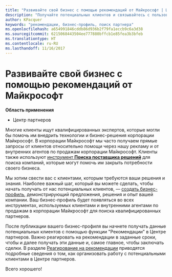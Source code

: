 ```yaml
---
title: "Развивайте свой бизнес с помощью рекомендаций от Майкрософт | Центр партнеров"
description: "Получайте потенциальных клиентов и связывайтесь с пользователями, которым нужна помощь в реализации продуктов и решений Майкрософт."
author: KPacquer
keywords: "рекомендации, бизнес-профиль, поиск партнера"
ms.openlocfilehash: a654991846cddb86d936b2f79fa1eccb9c6a3d38
ms.sourcegitcommit: 6215068443504ee777880bffcb1e85fea3b3bfeb
ms.translationtype: HT
ms.contentlocale: ru-RU
ms.lasthandoff: 11/16/2017
---
```

<!-- FWLink:  https://go.microsoft.com/fwlink/?linkid=849775 (top of page) -->

# <a name="grow-your-business-with-referrals-from-microsoft"></a>Развивайте свой бизнес с помощью рекомендаций от Майкрософт

**Область применения**

-  Центр партнеров

Многие клиенты ищут квалифицированных экспертов, которые могли бы помочь им внедрить технологии и бизнес-решения корпорации Майкрософт. В корпорации Майкрософт мы часто получаем прямые запросы от клиентов относительно помощи через нашу рекламу и от внутренних агентов по продажам корпорации Майкрософт. Клиенты также используют [инструмент **Поиска поставщика решений**](https://www.microsoft.com/solution-providers/search) для поиска компаний, которые могут помочь им закрыть потребности своего бизнеса. 

Мы хотим свести вас с клиентами, которым требуются ваши решения и знания. Наиболее важный шаг, который вы можете сделать, чтобы начать получать от нас потенциальных клиентов, — [создать бизнес-профиль](create-a-marketing-profile.md), демонстрирующий предложения, решения и опыт вашей компании. Ваш бизнес-профиль будет появляться во всех инструментах, используемых клиентами и внутренними агентами по продажам в корпорации Майкрософт для поиска квалифицированных партнеров. 

 После публикации вашего бизнес-профиля вы начнете получать данные потенциальных клиентов с помощью функции "Рекомендации" в Центре партнеров. Важно реагировать на рекомендации в заданные сроки, чтобы и далее получать эти данные и, самое главное, чтобы заключать сделки. В разделе [Реагирование на рекомендации](responding-to-referrals.md) приводятся подробные сведения о том, как организовать работу с потенциальными клиентами в Центре партнеров.  

Всего хорошего!

<!-- 
*  [Analyze your business profile](analyze-your-marketing-profile.md) Regularly review and optimize your business profile to make sure you’re getting in front of your target customers.
-->
